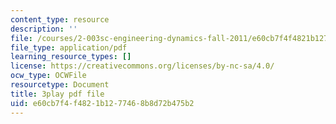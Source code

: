 ```yaml
---
content_type: resource
description: ''
file: /courses/2-003sc-engineering-dynamics-fall-2011/e60cb7f4f4821b1277468b8d72b475b2_tm51lwadMOc.pdf
file_type: application/pdf
learning_resource_types: []
license: https://creativecommons.org/licenses/by-nc-sa/4.0/
ocw_type: OCWFile
resourcetype: Document
title: 3play pdf file
uid: e60cb7f4-f482-1b12-7746-8b8d72b475b2
---
```

